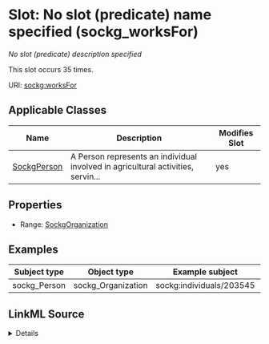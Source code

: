 

# Slot: No slot (predicate) name specified (sockg_worksFor)


_No slot (predicate) description specified_






This slot occurs 35 times.


URI: [sockg:worksFor](https://idir.uta.edu/sockg-ontology/docs/worksFor)



<!-- no inheritance hierarchy -->





## Applicable Classes

| Name | Description | Modifies Slot |
| --- | --- | --- |
| [SockgPerson](../classes/SockgPerson.md) | A Person represents an individual involved in agricultural activities, servin... |  yes  |







## Properties

* Range: [SockgOrganization](../classes/SockgOrganization.md)






## Examples

| Subject type | Object type | Example subject | Example object | Occurrences |
| --- | --- | --- | --- | --- |
| sockg_Person | sockg_Organization | sockg:individuals/203545 | sockg:individuals/203523 | 35 |




## LinkML Source

<details>

```yaml
name: sockg_worksFor
annotations:
  count:
    tag: count
    value: 35
description: No slot (predicate) description specified
title: No slot (predicate) name specified
examples:
- object:
    example_object: sockg:individuals/203523
    example_object_type: sockg_Organization
    example_predicate: sockg:worksFor
    example_subject: sockg:individuals/203545
    example_subject_type: sockg_Person
from_schema: soc-kg
rank: 1000
domain: sockg_Person
slot_uri: sockg:worksFor
alias: sockg_worksFor
domain_of:
- sockg_Person
range: sockg_Organization

```
</details>